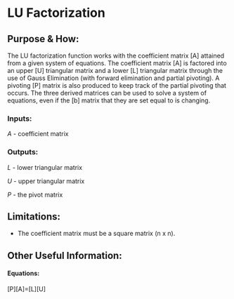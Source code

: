 # LU Factorization

## Purpose & How:
The LU factorization function works with the coefficient matrix [A] attained from a given system of equations. The coefficient matrix [A] is factored into an upper [U] triangular matrix and a lower [L] triangular matrix through the use of Gauss Elimination (with forward elimination and partial pivoting). A pivoting [P] matrix is also produced to keep track of the partial pivoting that occurs. The three derived matrices can be used to solve a system of equations, even if the [b] matrix that they are set equal to is changing.

### Inputs:
*A* - coefficient matrix

### Outputs:
*L* - lower triangular matrix

*U* - upper triangular matrix

*P* - the pivot matrix

## Limitations:
* The coefficient matrix must be a square matrix (n x n).

## Other Useful Information:

#### Equations:
[P][A]=[L][U]
